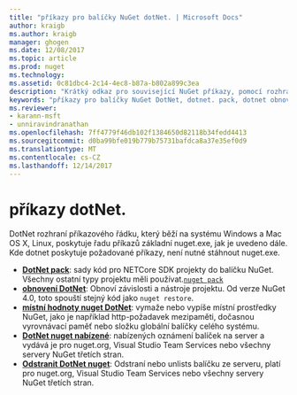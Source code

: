 ```yaml
---
title: "příkazy pro balíčky NuGet dotNet. | Microsoft Docs"
author: kraigb
ms.author: kraigb
manager: ghogen
ms.date: 12/08/2017
ms.topic: article
ms.prod: nuget
ms.technology: 
ms.assetid: 0c81dbc4-2c14-4ec8-b87a-b802a899c3ea
description: "Krátký odkaz pro související NuGet příkazy, pomocí rozhraní příkazového řádku dotnet."
keywords: "příkazy pro balíčky NuGet DotNet, dotnet. pack, dotnet obnovení, dotnet nuget místní hodnoty –, dotnet nuget nabízené, odstranění nuget dotnet."
ms.reviewer:
- karann-msft
- unniravindranathan
ms.openlocfilehash: 7ff4779f46db102f1384650d82118b34fedd4413
ms.sourcegitcommit: d0ba99bfe019b779b75731bafdca8a37e35ef0d9
ms.translationtype: MT
ms.contentlocale: cs-CZ
ms.lasthandoff: 12/14/2017
---
```

# <a name="dotnet-commands"></a>příkazy dotNet.

DotNet rozhraní příkazového řádku, který běží na systému Windows a Mac OS X, Linux, poskytuje řadu příkazů základní nuget.exe, jak je uvedeno dále. Kde dotnet poskytuje požadované příkazy, není nutné stáhnout nuget.exe.

- [**DotNet pack**](https://docs.microsoft.com/dotnet/core/tools/dotnet-pack?tabs=netcore2x): sady kód pro NETCore SDK projekty do balíčku NuGet. Všechny ostatní typy projektu měli používat.[`nuget pack`](cli-ref-pack.md)
- [**obnovení DotNet**](https://docs.microsoft.com/dotnet/core/tools/dotnet-restore?tabs=netcore2x): Obnoví závislosti a nástroje projektu. Od verze NuGet 4.0, toto spouští stejný kód jako `nuget restore`.
- [**místní hodnoty nuget DotNet**](https://docs.microsoft.com/dotnet/core/tools/dotnet-nuget-locals): vymaže nebo vypíše místní prostředky NuGet, jako je například http-požadavek mezipaměti, dočasnou vyrovnávací paměť nebo složku globální balíčky celého systému.
- [**DotNet nuget nabízené**](https://docs.microsoft.com/dotnet/core/tools/dotnet-nuget-push): nabízených oznámení balíček na server a vydává je pro nuget.org, Visual Studio Team Services nebo všechny servery NuGet třetích stran.
- [**Odstranit DotNet nuget**](https://docs.microsoft.com/dotnet/core/tools/dotnet-nuget-delete): Odstraní nebo unlists balíčku ze serveru, platí pro nuget.org, Visual Studio Team Services nebo všechny servery NuGet třetích stran.
